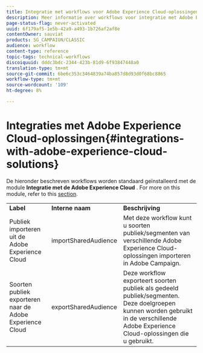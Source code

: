 ```yaml
---
title: Integratie met workflows voor Adobe Experience Cloud-oplossingen
description: Meer informatie over workflows voor integratie met Adobe Experience Cloud-oplossingen
page-status-flag: never-activated
uuid: 6f179af5-1e5b-42a9-a493-1b726af2af8e
contentOwner: sauviat
products: SG_CAMPAIGN/CLASSIC
audience: workflow
content-type: reference
topic-tags: technical-workflows
discoiquuid: dddc3bdc-2344-423b-81d9-6f93847448a0
translation-type: tm+mt
source-git-commit: 6be6c353c3464839a74ba857d8d93d0f68bc8865
workflow-type: tm+mt
source-wordcount: '109'
ht-degree: 8%

---
```



# Integraties met Adobe Experience Cloud-oplossingen{#integrations-with-adobe-experience-cloud-solutions}

De hieronder beschreven workflows worden standaard geïnstalleerd met de module **Integratie met de Adobe Experience Cloud** . For more on this module, refer to this [section](../../integrations/using/configuring-ims.md#installing-the-package).

<table> 
 <tbody> 
  <tr> 
   <td> <strong>Label</strong><br /> </td> 
   <td> <strong>Interne naam</strong><br /> </td> 
   <td> <strong>Beschrijving</strong><br /> </td> 
  </tr> 
  <tr> 
   <td> <span class="uicontrol">Publiek importeren uit de Adobe Experience Cloud</span> <br /> </td> 
   <td> <span class="uicontrol">importSharedAudience</span> <br /> </td> 
   <td> Met deze workflow kunt u soorten publiek/segmenten van verschillende Adobe Experience Cloud-oplossingen importeren in Adobe Campaign.<br /> </td> 
  </tr> 
  <tr> 
   <td> <span class="uicontrol">Soorten publiek exporteren naar de Adobe Experience Cloud</span> <br /> </td> 
   <td> <span class="uicontrol">exportSharedAudience</span> <br /> </td> 
   <td> Deze workflow exporteert soorten publiek als gedeeld publiek/segmenten. Deze doelgroepen kunnen worden gebruikt in de verschillende Adobe Experience Cloud-oplossingen die u gebruikt.<br /> </td> 
  </tr> 
 </tbody> 
</table>

